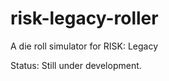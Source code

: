 risk-legacy-roller
==================

A die roll simulator for RISK: Legacy

Status: Still under development.
